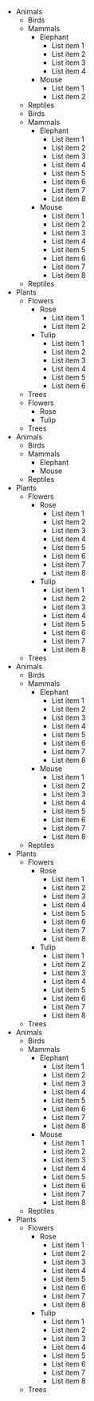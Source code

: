 
<link rel="stylesheet" href="https://www.guofei.site/public/css/litree.css">


<div>
<ul class="litree">
  <!-- Root node (Category) -->
  <li><div class="sticky">Animals</div>
    <ul>
      <!-- Sub category -->
      <li><div class="sticky">Birds</div></li> <!-- Second level node -->
      <li><div class="sticky">Mammals</div>
        <ul>
          <!-- Skill -->
          <li><div>Elephant</div>
            <ul>
              <!-- Attribute -->
              <li><div>List item 1</div></li>
              <li><div>List item 2</div></li>
              <li><div>List item 3</div></li>
              <li><div>List item 4</div></li>
            </ul>
          </li>
          <li><div>Mouse</div>
            <ul>
              <li><div>List item 1</div></li>
              <li><div>List item 2</div></li>
            </ul>
          </li>
        </ul>
      </li>
      <li><div class="sticky">Reptiles</div></li>
      <li><div class="sticky">Birds</div></li>
      <li><div class="sticky">Mammals</div>
        <ul>
          <li><div>Elephant</div>
            <ul>
              <li><div>List item 1</div></li>
              <li><div>List item 2</div></li>
              <li><div>List item 3</div></li>
              <li><div>List item 4</div></li>
              <li><div>List item 5</div></li>
              <li><div>List item 6</div></li>
              <li><div>List item 7</div></li>
              <li><div>List item 8</div></li>
            </ul>
          </li>
          <li><div>Mouse</div>
            <ul>
              <li><div>List item 1</div></li>
              <li><div>List item 2</div></li>
              <li><div>List item 3</div></li>
              <li><div>List item 4</div></li>
              <li><div>List item 5</div></li>
              <li><div>List item 6</div></li>
              <li><div>List item 7</div></li>
              <li><div>List item 8</div></li>
            </ul>
          </li>
        </ul>
      </li>
      <li><div class="sticky">Reptiles</div></li>
    </ul>
  </li>

  <li><div class="sticky">Plants</div>
    <ul>
      <li><div class="sticky">Flowers</div>
        <ul>
          <li><div>Rose</div>
            <ul>
              <li><div>List item 1</div></li>
              <li><div>List item 2</div></li>
            </ul>
          </li>
          <li><div>Tulip</div>
            <ul>
              <li><div>List item 1</div></li>
              <li><div>List item 2</div></li>
              <li><div>List item 3</div></li>
              <li><div>List item 4</div></li>
              <li><div>List item 5</div></li>
              <li><div>List item 6</div></li>
            </ul>
          </li>
        </ul>
      </li>
      <li><div class="sticky">Trees</li>
      <li><div class="sticky">Flowers</div>
        <ul>
          <li><div>Rose</div></li>
          <li><div>Tulip</div>
          </li>
        </ul>
      </li>
      <li><div class="sticky">Trees</li>
    </ul>
  </li>
  <li><div class="sticky">Animals</div>
    <ul>
      <li><div class="sticky">Birds</div></li>
      <li><div class="sticky">Mammals</div>
        <ul>
          <li><div>Elephant</div></li>
          <li><div>Mouse</div></li>
        </ul>
      </li>
      <li><div class="sticky">Reptiles</div></li>
    </ul>
  </li>
  <li><div class="sticky">Plants</div>
    <ul>
      <li><div class="sticky">Flowers</div>
        <ul>
          <li><div>Rose</div>
            <ul>
              <li><div>List item 1</div></li>
              <li><div>List item 2</div></li>
              <li><div>List item 3</div></li>
              <li><div>List item 4</div></li>
              <li><div>List item 5</div></li>
              <li><div>List item 6</div></li>
              <li><div>List item 7</div></li>
              <li><div>List item 8</div></li>
            </ul>
          </li>
          <li><div>Tulip</div>
            <ul>
              <li><div>List item 1</div></li>
              <li><div>List item 2</div></li>
              <li><div>List item 3</div></li>
              <li><div>List item 4</div></li>
              <li><div>List item 5</div></li>
              <li><div>List item 6</div></li>
              <li><div>List item 7</div></li>
              <li><div>List item 8</div></li>
            </ul>
          </li>
        </ul>
      </li>
      <li><div class="sticky">Trees</li>
    </ul>
  </li>
  <li><div class="sticky">Animals</div>
    <ul>
      <li><div class="sticky">Birds</div></li>
      <li><div class="sticky">Mammals</div>
        <ul>
          <li><div>Elephant</div>
            <ul>
              <li><div>List item 1</div></li>
              <li><div>List item 2</div></li>
              <li><div>List item 3</div></li>
              <li><div>List item 4</div></li>
              <li><div>List item 5</div></li>
              <li><div>List item 6</div></li>
              <li><div>List item 7</div></li>
              <li><div>List item 8</div></li>
            </ul>
          </li>
          <li><div>Mouse</div>
            <ul>
              <li><div>List item 1</div></li>
              <li><div>List item 2</div></li>
              <li><div>List item 3</div></li>
              <li><div>List item 4</div></li>
              <li><div>List item 5</div></li>
              <li><div>List item 6</div></li>
              <li><div>List item 7</div></li>
              <li><div>List item 8</div></li>
            </ul>
          </li>
        </ul>
      </li>
      <li><div class="sticky">Reptiles</div></li>
    </ul>
  </li>

  <li><div class="sticky">Plants</div>
    <ul>
      <li><div class="sticky">Flowers</div>
        <ul>
          <li><div>Rose</div>
            <ul>
              <li><div>List item 1</div></li>
              <li><div>List item 2</div></li>
              <li><div>List item 3</div></li>
              <li><div>List item 4</div></li>
              <li><div>List item 5</div></li>
              <li><div>List item 6</div></li>
              <li><div>List item 7</div></li>
              <li><div>List item 8</div></li>
            </ul>
          </li>
          <li><div>Tulip</div>
            <ul>
              <li><div>List item 1</div></li>
              <li><div>List item 2</div></li>
              <li><div>List item 3</div></li>
              <li><div>List item 4</div></li>
              <li><div>List item 5</div></li>
              <li><div>List item 6</div></li>
              <li><div>List item 7</div></li>
              <li><div>List item 8</div></li>
            </ul>
          </li>
        </ul>
      </li>
      <li><div class="sticky">Trees</li>
    </ul>
  </li>

  <li><div class="sticky">Animals</div>
    <ul>
      <li><div class="sticky">Birds</div></li>
      <li><div class="sticky">Mammals</div>
        <ul>
          <li><div>Elephant</div>
            <ul>
              <li><div>List item 1</div></li>
              <li><div>List item 2</div></li>
              <li><div>List item 3</div></li>
              <li><div>List item 4</div></li>
              <li><div>List item 5</div></li>
              <li><div>List item 6</div></li>
              <li><div>List item 7</div></li>
              <li><div>List item 8</div></li>
            </ul>
          </li>
          <li><div>Mouse</div>
            <ul>
              <li><div>List item 1</div></li>
              <li><div>List item 2</div></li>
              <li><div>List item 3</div></li>
              <li><div>List item 4</div></li>
              <li><div>List item 5</div></li>
              <li><div>List item 6</div></li>
              <li><div>List item 7</div></li>
              <li><div>List item 8</div></li>
            </ul>
          </li>
        </ul>
      </li>
      <li><div class="sticky">Reptiles</div></li>
    </ul>
  </li>
  <li><div class="sticky">Plants</div>
    <ul>
      <li><div class="sticky">Flowers</div>
        <ul>
          <li><div>Rose</div>
            <ul>
              <li><div>List item 1</div></li>
              <li><div>List item 2</div></li>
              <li><div>List item 3</div></li>
              <li><div>List item 4</div></li>
              <li><div>List item 5</div></li>
              <li><div>List item 6</div></li>
              <li><div>List item 7</div></li>
              <li><div>List item 8</div></li>
            </ul>
          </li>
          <li><div>Tulip</div>
            <ul>
              <li><div>List item 1</div></li>
              <li><div>List item 2</div></li>
              <li><div>List item 3</div></li>
              <li><div>List item 4</div></li>
              <li><div>List item 5</div></li>
              <li><div>List item 6</div></li>
              <li><div>List item 7</div></li>
              <li><div>List item 8</div></li>
            </ul>
          </li>
        </ul>
      </li>
      <li><div class="sticky">Trees</li>
    </ul>
  </li>
</ul>
</div>
